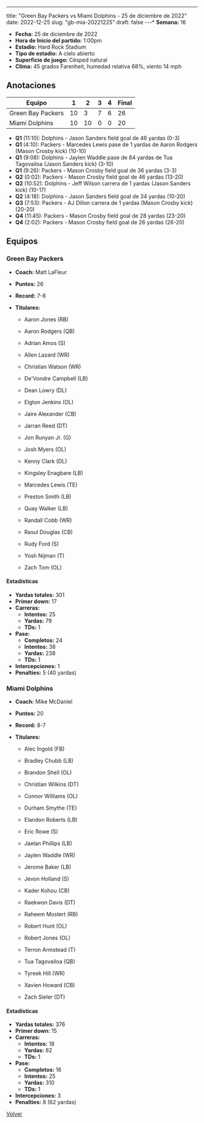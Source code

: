---
title: "Green Bay Packers vs Miami Dolphins - 25 de diciembre de 2022"
date: 2022-12-25
slug: "gb-mia-20221225"
draft: false
---* **Semana:** 16
* **Fecha:** 25 de diciembre de 2022
* **Hora de Inicio del partido:** 1:00pm
* **Estadio:** Hard Rock Stadium
* **Tipo de estadio:** A cielo abierto
* **Superficie de juego:** Césped natural
* **Clima:** 45 grados Farenheit, humedad relativa 68%, viento 14 mph




## Anotaciones
| Equipo | 1 | 2 | 3 | 4 | Final |
|--------|---|---|---|---|-------|
| Green Bay Packers  | 10 | 3 | 7 | 6  | 26 |
| Miami Dolphins  | 10 | 10 | 0 | 0  | 20 |
* **Q1** (11:10): Dolphins - Jason Sanders field goal de 46 yardas (0-3)
* **Q1** (4:10): Packers - Marcedes Lewis pase de 1 yardas de Aaron Rodgers (Mason Crosby kick) (10-10)
* **Q1** (9:08): Dolphins - Jaylen Waddle pase de 84 yardas de Tua Tagovailoa (Jason Sanders kick) (3-10)
* **Q1** (9:26): Packers - Mason Crosby field goal de 36 yardas (3-3)
* **Q2** (0:02): Packers - Mason Crosby field goal de 46 yardas (13-20)
* **Q2** (10:52): Dolphins - Jeff Wilson carrera de 1 yardas (Jason Sanders kick) (10-17)
* **Q2** (4:18): Dolphins - Jason Sanders field goal de 34 yardas (10-20)
* **Q3** (7:53): Packers - AJ Dillon carrera de 1 yardas (Mason Crosby kick) (20-20)
* **Q4** (11:45): Packers - Mason Crosby field goal de 28 yardas (23-20)
* **Q4** (2:02): Packers - Mason Crosby field goal de 26 yardas (26-20)


## Equipos


### Green Bay Packers
* **Coach:** Matt LaFleur
* **Puntos:** 26
* **Record:** 7-8
* **Titulares:** 

  * Aaron Jones (RB) 

  * Aaron Rodgers (QB) 

  * Adrian Amos (S) 

  * Allen Lazard (WR) 

  * Christian Watson (WR) 

  * De'Vondre Campbell (LB) 

  * Dean Lowry (DL) 

  * Elgton Jenkins (OL) 

  * Jaire Alexander (CB) 

  * Jarran Reed (DT) 

  * Jon Runyan Jr. (G) 

  * Josh Myers (OL) 

  * Kenny Clark (DL) 

  * Kingsley Enagbare (LB) 

  * Marcedes Lewis (TE) 

  * Preston Smith (LB) 

  * Quay Walker (LB) 

  * Randall Cobb (WR) 

  * Rasul Douglas (CB) 

  * Rudy Ford (S) 

  * Yosh Nijman (T) 

  * Zach Tom (OL) 

#### Estadísticas
* **Yardas totales:** 301
* **Primer down:** 17
* **Carreras:**
  * **Intentos:** 25
  * **Yardas:** 79
  * **TDs:** 1
* **Pase:**
  * **Completos:** 24
  * **Intentos:** 38
  * **Yardas:** 238
  * **TDs:** 1
* **Intercepciones:** 1
* **Penalties:** 5 (40 yardas)

### Miami Dolphins
* **Coach:** Mike McDaniel
* **Puntos:** 20
* **Record:** 8-7
* **Titulares:** 

  * Alec Ingold (FB) 

  * Bradley Chubb (LB) 

  * Brandon Shell (OL) 

  * Christian Wilkins (DT) 

  * Connor Williams (OL) 

  * Durham Smythe (TE) 

  * Elandon Roberts (LB) 

  * Eric Rowe (S) 

  * Jaelan Phillips (LB) 

  * Jaylen Waddle (WR) 

  * Jerome Baker (LB) 

  * Jevon Holland (S) 

  * Kader Kohou (CB) 

  * Raekwon Davis (DT) 

  * Raheem Mostert (RB) 

  * Robert Hunt (OL) 

  * Robert Jones (OL) 

  * Terron Armstead (T) 

  * Tua Tagovailoa (QB) 

  * Tyreek Hill (WR) 

  * Xavien Howard (CB) 

  * Zach Sieler (DT) 

#### Estadísticas
* **Yardas totales:** 376
* **Primer down:** 15
* **Carreras:**
  * **Intentos:** 18
  * **Yardas:** 82
  * **TDs:** 1
* **Pase:**
  * **Completos:** 16
  * **Intentos:** 25
  * **Yardas:** 310
  * **TDs:** 1
* **Intercepciones:** 3
* **Penalties:** 8 (62 yardas)


[Volver](/historia/2022)
